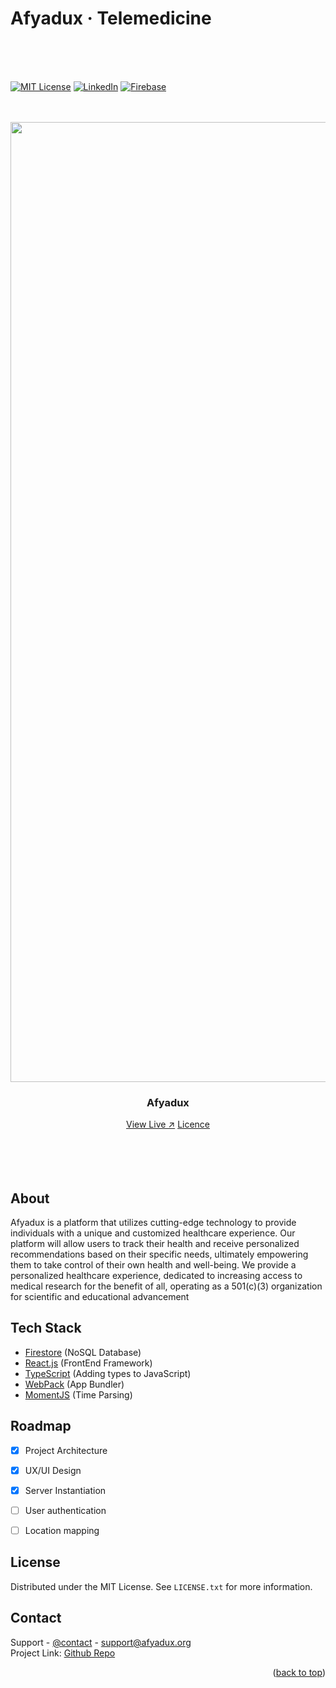 
<!-- PROJECT LOGO -->
# Afyadux · Telemedicine
<br>
<br>
<br>

[![MIT License][license-shield]][license]
[![LinkedIn][linkedin-shield]][linkedin]
[![Firebase][firebase-shield]][firebase]

<br>
<br>

<div align="center">

  <img width="1536" alt="project" src="https://github.com/afyadux/.github/assets/98195031/1ab63596-99dc-4fa1-9b09-7da6c9b7d168.png">

  <h3 align="center">Afyadux</h3>

  <div align="center">
    <a target="_blank" href="https://alpha.afyadux.org">View Live &#8599;</a>
    <a href="https://github.com/afyadux/.github/blob/main/LICENSE">Licence</a>
  </div>

</div>
<br>


<br>
<br>
<br>

## About


Afyadux is a platform that utilizes cutting-edge technology to provide individuals with a unique and customized healthcare experience. Our platform will allow users to track their health and receive personalized recommendations based on their specific needs, ultimately empowering them to take control of their own health and well-being. We provide a personalized healthcare experience, dedicated to increasing access to medical research for the benefit of all, operating as a 501(c)(3) organization for scientific and educational advancement


## Tech Stack

* [Firestore](https://firebase.google.com/products/firestore) (NoSQL Database)
* [React.js](https://reactjs.org/) (FrontEnd Framework)
* [TypeScript](https://www.typescriptlang.org/) (Adding types to JavaScript)
* [WebPack](https://webpack.js.org/) (App Bundler)
* [MomentJS](https://momentjs.com/) (Time Parsing)


## Roadmap

- [x] Project Architecture
- [x] UX/UI Design
- [x] Server Instantiation
- [ ] User authentication
- [ ] Location mapping


## License
Distributed under the MIT License. See `LICENSE.txt` for more information.

## Contact

Support - [@contact](mailto:support@afyadux.org) - support@afyadux.org <br>
Project Link: [Github Repo](https://github.com/afyadux/)


<p align="right">(<a href="#top">back to top</a>)</p>


<!-- MARKDOWN LINKS & IMAGES -->
[firebase-shield]: https://img.shields.io/badge/Firebase-039BE5?style=for-the-badge&logo=Firebase&logoColor=white
[firebase]: https://firebase.google.com/

[license-shield]: https://img.shields.io/github/license/othneildrew/Best-README-Template.svg?style=for-the-badge
[license]: https://github.com/afyadux/.github/blob/main/LICENSE

[linkedin-shield]: https://img.shields.io/badge/-LinkedIn-black.svg?style=for-the-badge&logo=linkedin&colorB=555
[linkedin]: https://www.linkedin.com/company/afyadux/
